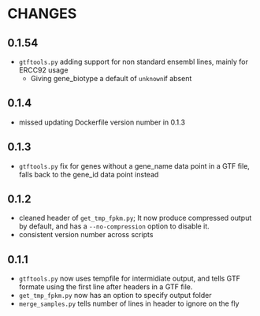 # CHANGES

## 0.1.54

* `gtftools.py` adding support for non standard ensembl lines, mainly for ERCC92 usage
  * Giving gene_biotype a default of `unknown`if absent

## 0.1.4

* missed updating Dockerfile version number in 0.1.3

## 0.1.3

* `gtftools.py` fix for genes without a gene_name data point in a GTF file, falls back to the gene_id data point instead

## 0.1.2

* cleaned header of `get_tmp_fpkm.py`; It now produce compressed output by default, and has a `--no-compression` option to disable it.
* consistent version number across scripts

## 0.1.1

* `gtftools.py` now uses tempfile for intermidiate output, and tells GTF formate using the first line after headers in a GTF file.
* `get_tmp_fpkm.py` now has an option to specify output folder
* `merge_samples.py` tells number of lines in header to ignore on the fly
